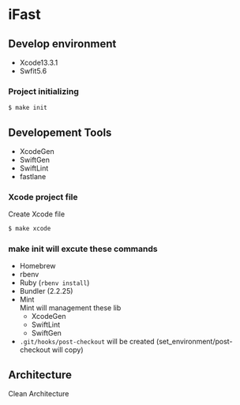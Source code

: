 # iFast

## Develop environment
- Xcode13.3.1
- Swfit5.6

### Project initializing
```sh
$ make init
```

## Developement Tools
- XcodeGen
- SwiftGen
- SwiftLint
- fastlane

### Xcode project file
Create Xcode file
```sh
$ make xcode
```

### make init will excute these commands
- Homebrew
- rbenv
- Ruby (`rbenv install`)
- Bundler (2.2.25)  
- Mint  
  Mint will management these lib
    - XcodeGen
    - SwiftLint
    - SwiftGen
- `.git/hooks/post-checkout` will be created (set_environment/post-checkout will copy)

## Architecture
Clean Architecture
